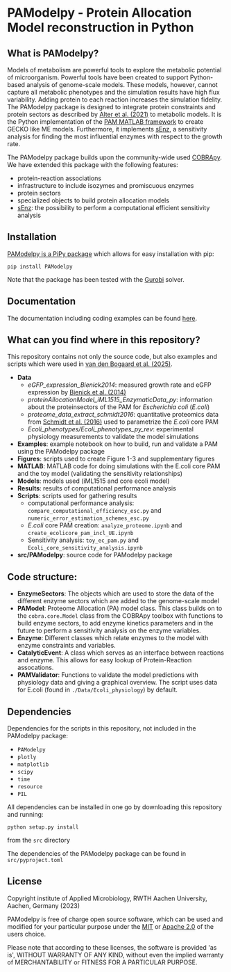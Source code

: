 # PAModelpy - Protein Allocation Model reconstruction in Python

## What is PAModelpy?
Models of metabolism are powerful tools to explore the metabolic potential of microorganism. 
Powerful tools have been created to support Python-based analysis of genome-scale models. 
These models, however, cannot capture all metabolic phenotypes and the simulation results have high flux variability.
Adding protein to each reaction increases the simulation fidelity.
The PAModelpy package is designed to integrate protein constraints and protein sectors as described by [Alter et al. (2021)](https://journals.asm.org/doi/10.1128/mSystems.00625-20) to metabolic models.
It is the Python implementation of the [PAM MATLAB framework](https://github.com/Spherotob/PAM_public) to create GECKO like ME models. Furthermore, it implements [sEnz](https://doi.org/10.1093/bioinformatics/btae691),
a sensitivity analysis for finding the most influential enzymes with respect to the growth rate.

The PAModelpy package builds upon the community-wide used [COBRApy](https://github.com/opencobra/cobrapy/tree/devel). 
We have extended this package with the following features:
- protein-reaction associations
- infrastructure to include isozymes and promiscuous enzymes
- protein sectors
- specialized objects to build protein allocation models
- [sEnz](https://doi.org/10.1093/bioinformatics/btae691): the possibility to perform a computational efficient sensitivity analysis

## Installation
[PAModelpy is a PiPy package](https://pypi.org/project/PAModelpy/) which allows for easy installation with pip:

`pip install PAModelpy`

Note that the package has been tested with the [Gurobi](https://www.mathworks.com/products/connections/product_detail/gurobi-optimizer.html) solver.

## Documentation
The documentation including coding examples can be found [here](https://pamodelpy.readthedocs.io/en/latest/).

## What can you find where in this repository?
This repository contains not only the source code, but also examples and scripts which were used in [van den Bogaard et al. (2025)](https://doi.org/10.1093/bioinformatics/btae691).
- **Data**
  - *eGFP_expression_Bienick2014*: measured growth rate and eGFP expression by [Bienick et al. (2014)](https://journals.plos.org/plosone/article?id=10.1371/journal.pone.0109105)
  - *proteinAllocationModel_iML1515_EnzymaticData_py*: information about the proteinsectors of the PAM for *Escherichia coli* (*E.coli*)
  - *proteome_data_extract_schmidt2016*: quantitative proteomics data from [Schmidt et al. (2016)](https://www.nature.com/articles/nbt.3418) used to parametrize the *E.coli* core PAM
  - *Ecoli_phenotypes/Ecoli_phenotypes_py_rev*: experimental physiology measurements to validate the model simulations
- **Examples**: example notebook on how to build, run and validate a PAM using the PAModelpy package
- **Figures**: scripts used to create Figure 1-3 and supplementary figures
- **MATLAB**: MATLAB code for doing simulations with the E.coli core PAM and the toy model (validating the sensitivity relationships)
- **Models**: models used (iML1515 and core ecoli model)
- **Results**: results of computational performance analysis
- **Scripts**: scripts used for gathering results
  - computational performance analysis: `compare_computational_efficiency_esc.py` and `numeric_error_estimation_schemes_esc.py`
  - *E.coli* core PAM creation: `analyze_proteome.ipynb` and `create_ecolicore_pam_incl_UE.ipynb`
  - Sensitivity analysis: `toy_ec_pam.py` and `Ecoli_core_sensitivity_analysis.ipynb`
- **src/PAModelpy**: source code for PAModelpy package


## Code structure:
- **EnzymeSectors**: The objects which are used to store the data of the different enzyme sectors which are added to the genome-scale model
- **PAModel**: Proteome Allocation (PA) model class. This class builds on to the `cobra.core.Model` class from the COBRApy toolbox with functions to build enzyme sectors, to add enzyme kinetics parameters and in the future to perform a sensitivity analysis on the enzyme variables.
- **Enzyme**: Different classes which relate enzymes to the model with enzyme constraints and variables.
- **CatalyticEvent**: A class which serves as an interface between reactions and enzyme. This allows for easy lookup of Protein-Reaction assocations.
- **PAMValidator**: Functions to validate the model predictions with physiology data and giving a graphical overview. The script uses data for E.coli (found in `./Data/Ecoli_physiology`) by default.

## Dependencies
Dependencies for the scripts in this repository, not included in the PAModelpy package:
- `PAModelpy`
- `plotly`
- `matplotlib`
- `scipy`
- `time`
- `resource`
- `PIL`

All dependencies can be installed in one go by downloading this repository and running:

`python setup.py install`

from the `src` directory

The dependencies of the PAModelpy package can be found in `src/pyproject.toml`

## License
Copyright institute of Applied Microbiology, RWTH Aachen University, Aachen, Germany (2023)

PAModelpy is free of charge open source software, which can be used and modified for your particular purpose under the [MIT](https://opensource.org/license/mit/)
or [Apache 2.0](https://www.apache.org/licenses/LICENSE-2.0) of the users choice.

Please note that according to these licenses, the software is provided 'as is', WITHOUT WARRANTY OF ANY KIND, without even the implied warranty of MERCHANTABILITY or FITNESS FOR A PARTICULAR PURPOSE.
